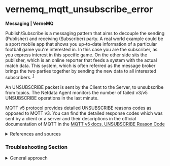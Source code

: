 # vernemq_mqtt_unsubscribe_error

**Messaging | VerneMQ**

Publish/Subscribe is a messaging pattern that aims to decouple the sending (Publisher) and
receiving (Subscriber) party. A real world example could be a sport mobile app that shows you
up-to-date information of a particular football game you're interested in. In this case you are the
subscriber, as you express interest in this specific game. On the other side sits the publisher,
which is an online reporter that feeds a system with the actual match data. This system, which is
often referred as the message broker brings the two parties together by sending the new data to all
interested subscribers.
<sup>[1](https://vernemq.com/intro/mqtt-primer/publish-subscribe.html) <sup>

An UNSUBSCRIBE packet is sent by the Client to the Server, to unsubscribe from topics. The Netdata
Agent monitors the number of failed v3/v5 UNSUBSCRIBE operations in the last minute.

MQTT v5 protocol provides detailed UNSUBSCRIBE reasons codes as opposed to MQTT v3. You can find the
detailed response codes which was sent by a client or a server and their descriptions in the
official documentation of MQTT in
the [MQTT v5 docs, UNSUBSCRIBE Reason Code](https://docs.oasis-open.org/mqtt/mqtt/v5.0/os/mqtt-v5.0-os.html#_Toc3901194)


<details>
<summary>References and sources</summary>

1. [Pub/Sub process explained on VerneMQ site](https://vernemq.com/intro/mqtt-primer/publish-subscribe.html)
2. [MQTT v3 docs UNSUBSCRIBE request](http://docs.oasis-open.org/mqtt/mqtt/v3.1.1/os/mqtt-v3.1.1-os.html#_Toc398718072)
3. [MQTT v5 docs UNSUBSCRIBE request](https://docs.oasis-open.org/mqtt/mqtt/v5.0/os/mqtt-v5.0-os.html#_Toc3901179)

</details>

### Troubleshooting Section

<details>
<summary>General approach</summary>

Open the alerts Dashboard and locate the chart of this alert (`mqtt_unsubscribe_error`). Inspect the
error log of your VerneMQ cluster in the timestamp of this alert.

</details>


